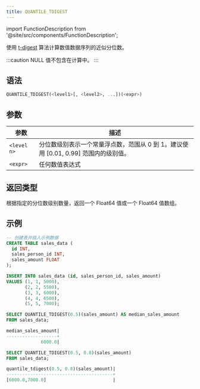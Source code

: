 ```yaml
---
title: QUANTILE_TDIGEST
---
```

import FunctionDescription from '@site/src/components/FunctionDescription';

<FunctionDescription description="引入或更新: v1.2.41"/>

使用 [t-digest](https://github.com/tdunning/t-digest/blob/master/docs/t-digest-paper/histo.pdf) 算法计算数值数据序列的近似分位数。

:::caution
NULL 值不包含在计算中。
:::

## 语法

```sql
QUANTILE_TDIGEST(<level1>[, <level2>, ...])(<expr>)
```

## 参数

| 参数        | 描述                                                                                                                                     |
|-------------|-------------------------------------------------------------------------------------------------------------------------------------------------|
| `<level n>` | 分位数级别表示一个常量浮点数，范围从 0 到 1。建议使用 [0.01, 0.99] 范围内的级别值。   |
| `<expr>`    | 任何数值表达式                                                                                                                        |

## 返回类型

根据指定的分位数级别数量，返回一个 Float64 值或一个 Float64 值数组。

## 示例

```sql
-- 创建表并插入示例数据
CREATE TABLE sales_data (
  id INT,
  sales_person_id INT,
  sales_amount FLOAT
);

INSERT INTO sales_data (id, sales_person_id, sales_amount)
VALUES (1, 1, 5000),
       (2, 2, 5500),
       (3, 3, 6000),
       (4, 4, 6500),
       (5, 5, 7000);

SELECT QUANTILE_TDIGEST(0.5)(sales_amount) AS median_sales_amount
FROM sales_data;

median_sales_amount|
-------------------+
             6000.0|

SELECT QUANTILE_TDIGEST(0.5, 0.8)(sales_amount)
FROM sales_data;

quantile_tdigest(0.5, 0.8)(sales_amount)|
----------------------------------------+
[6000.0,7000.0]                         |
```